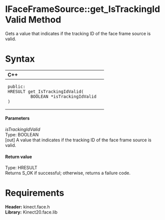 IFaceFrameSource::get\_IsTrackingIdValid Method  
===============================================  

Gets a value that indicates if the tracking ID of the face frame source is valid. <span id="syntaxSection"></span>

Syntax  
======  

<table>
<colgroup>
<col width="100%" />
</colgroup>
<thead>
<tr class="header">
<th align="left">C++</th>
</tr>
</thead>
<tbody>
<tr class="odd">
<td align="left"><pre><code>public:  
HRESULT get_IsTrackingIdValid(  
         BOOLEAN *isTrackingIdValid  
)</code></pre></td>
</tr>
</tbody>
</table>

<span id="ID4EG"></span>
#### Parameters  

*isTrackingIdValid*    
Type: BOOLEAN  
[out] A value that indicates if the tracking ID of the face frame source is valid.  

<span id="ID4EP"></span>
#### Return value  

Type: HRESULT  
Returns S\_OK if successful; otherwise, returns a failure code.  

<span id="requirements"></span>

Requirements  
============  

**Header:** kinect.face.h  
**Library:** Kinect20.face.lib  



<!--Please do not edit the data in the comment block below.-->
<!--
TOCTitle : get_IsTrackingIdValid Method
RLTitle : IFaceFrameSource::get_IsTrackingIdValid Method
KeywordK : get_IsTrackingIdValid method
KeywordK : IFaceFrameSource::get_IsTrackingIdValid method
KeywordF : IFaceFrameSource::get_IsTrackingIdValid
KeywordF : get_IsTrackingIdValid
KeywordF : Microsoft.Kinect.face.IFaceFrameSource.get_IsTrackingIdValid(BOOLEAN@)
KeywordA : M:Microsoft.Kinect.face.IFaceFrameSource.get_IsTrackingIdValid(BOOLEAN@)
AssetID : M:Microsoft.Kinect.face.IFaceFrameSource.get_IsTrackingIdValid(BOOLEAN@)
Locale : en-us
CommunityContent : 1
APIType : Managed
APILocation : 
APIName : Microsoft.Kinect.face.IFaceFrameSource::get_IsTrackingIdValid
TargetOS : Windows
TopicType : kbSyntax
DevLang : C++
DocSet : K4Wv2
ProjType : K4Wv2Proj
Technology : Kinect for Windows
Product : Kinect for Windows SDK v2
productversion : 20
-->
